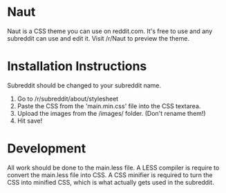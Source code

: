 Naut
====
Naut is a CSS theme you can use on reddit.com. It's free to use and any subreddit can use and edit it. Visit /r/Naut to preview the theme.


Installation Instructions
=========================
Subreddit should be changed to your subreddit name.

  1. Go to /r/subreddit/about/stylesheet
  2. Paste the CSS from the 'main.min.css' file into the CSS textarea.
  3. Upload the images from the /images/ folder. (Don't rename them!)
  4. Hit save!


Development
===========
All work should be done to the main.less file. A LESS compiler is require to convert the main.less file into CSS.
A CSS minifier is required to turn the CSS into minified CSS, which is what actually gets used in the subreddit.

